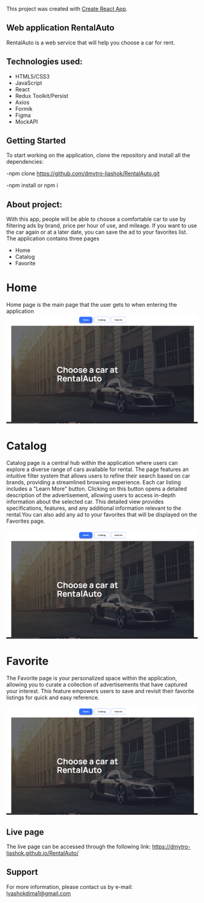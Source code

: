 This project was created with
[Create React App](https://github.com/facebook/create-react-app).

## Web application RentalAuto

RentalAuto is a web service that will help you choose a car for rent.

## Technologies used:

- HTML5/CSS3
- JavaScript
- React
- Redux Toolkit/Persist
- Axios
- Formik
- Figma
- MockAPI

## Getting Started

To start working on the application, clone the repository and install all the dependencies:

-npm clone https://github.com/dmytro-liashok/RentalAuto.git

-npm install or npm i

## About project:

With this app, people will be able to choose a comfortable car to use by filtering ads by brand, price per hour of use, and mileage. If you want to use the car again or at a later date, you can save the ad to your favorites list.
The application contains three pages

- Home
- Catalog
- Favorite

# Home

Home page is the main page that the user gets to when entering the application
![Home Page](./assets/home.png)

# Catalog

Catalog page is a central hub within the application where users can explore a diverse range of cars available for rental. The page features an intuitive filter system that allows users to refine their search based on car brands, providing a streamlined browsing experience. Each car listing includes a "Learn More" button. Clicking on this button opens a detailed description of the advertisement, allowing users to access in-depth information about the selected car. This detailed view provides specifications, features, and any additional information relevant to the rental.You can also add any ad to your favorites that will be displayed on the Favorites page.

![Catalog Page](./assets/home.png)

# Favorite

The Favorite page is your personalized space within the application, allowing you to curate a collection of advertisements that have captured your interest. This feature empowers users to save and revisit their favorite listings for quick and easy reference.

![Favorite Page](./assets/home.png)

## Live page

The live page can be accessed through the following link:
https://dmytro-liashok.github.io/RentalAuto/

## Support

For more information, please contact us by e-mail: lyashokdima1@gmail.com

